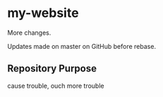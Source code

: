 # my-website

More changes.

Updates made on master on GitHub before rebase.

## Repository Purpose

cause trouble, ouch
more trouble

